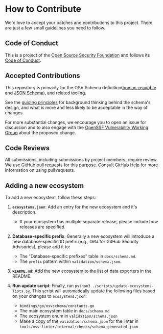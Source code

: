 # How to Contribute

We'd love to accept your patches and contributions to this project. There are
just a few small guidelines you need to follow.

## Code of Conduct

This is a project of the [Open Source Security Foundation](https://github.com/ossf/) and follows its [Code of Conduct](CODE_OF_CONDUCT.md).

## Accepted Contributions

This repository is primarily for the OSV Schema definition([human-readable](docs/schema.md) and [JSON Schema](validation/schema.json)), and related tooling.

See the [guiding principles](GUIDING_PRINCIPLES.md) for background thinking behind the schema's design, and what is more and less likely to be acceptable in the way of changes.

For more substantial changes, we encourage you to open an issue for discussion and to also engage with the [OpenSSF Vulnerability Working Group](https://github.com/ossf/wg-vulnerability-disclosures/) about the proposed change.

## Code Reviews

All submissions, including submissions by project members, require review. We
use GitHub pull requests for this purpose. Consult
[GitHub Help](https://help.github.com/articles/about-pull-requests/) for more
information on using pull requests.

## Adding a new ecosystem

To add a new ecosystem, follow these steps:

1.  **`ecosystems.json`**: Add an entry for the new ecosystem and it's description.
    * If your ecosystem has multiple separate release, please include how releases are specified.

2.  **Database-specific prefix**: Generally a new ecosystem will introduce a new database-specific ID prefix (e.g., `GHSA` for GitHub Security Advisories), please add it to:
    *   The "Database-specific prefixes" table in `docs/schema.md`.
    *   The `prefix` pattern within `validation/schema.json`.

3.  **`README.md`**: Add the new ecosystem to the list of data exporters in the README.

4.  **Run update script**: Finally, run `python3 ./scripts/update-ecosystems-lists.py`. This script will automatically update the following files based on your changes to `ecosystems.json`:
    *   `bindings/go/osvschema/constants.go`
    *   The main ecosystem table in `docs/schema.md`
    *   The ecosystem enum in `validation/schema.json`
    *   Make a copy of the `validation/schema.json` for the linter in `tools/osv-linter/internal/checks/schema_generated.json`
